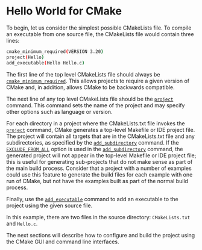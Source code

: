 # Hello World for CMake
To begin, let us consider the simplest possible CMakeLists file. To compile an executable from one source file, the CMakeLists file would contain three lines:
```sh
cmake_minimum_required(VERSION 3.20)
project(Hello)
add_executable(Hello Hello.c)
```
The first line of the top level CMakeLists file should always be [`cmake_minimum_required`](https://cmake.org/cmake/help/latest/command/cmake_minimum_required.html#command:cmake_minimum_required). This allows projects to require a given version of CMake and, in addition, allows CMake to be backwards compatible.

The next line of any top level CMakeLists file should be the [`project`](https://cmake.org/cmake/help/latest/command/project.html#command:project) command. This command sets the name of the project and may specify other options such as language or version.

For each directory in a project where the CMakeLists.txt file invokes the [`project`](https://cmake.org/cmake/help/latest/command/project.html#command:project) command, CMake generates a top-level Makefile or IDE project file. The project will contain all targets that are in the CMakeLists.txt file and any subdirectories, as specified by the [`add_subdirectory`](https://cmake.org/cmake/help/latest/command/add_subdirectory.html#command:add_subdirectory) command. If the [`EXCLUDE_FROM_ALL`](https://cmake.org/cmake/help/latest/prop_dir/EXCLUDE_FROM_ALL.html#prop_dir:EXCLUDE_FROM_ALL) option is used in the [`add_subdirectory`](https://cmake.org/cmake/help/latest/command/add_subdirectory.html#command:add_subdirectory) command, the generated project will not appear in the top-level Makefile or IDE project file; this is useful for generating sub-projects that do not make sense as part of the main build process. Consider that a project with a number of examples could use this feature to generate the build files for each example with one run of CMake, but not have the examples built as part of the normal build process.

Finally, use the [`add_executable`](https://cmake.org/cmake/help/latest/command/add_executable.html#command:add_executable) command to add an executable to the project using the given source file.

In this example, there are two files in the source directory: `CMakeLists.txt` and `Hello.c`.

The next sections will describe how to configure and build the project using the CMake GUI and command line interfaces.

